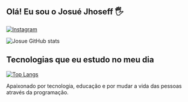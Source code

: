 ## Olá! Eu sou o Josué Jhoseff 🖐️
[![Instagram](https://img.shields.io/badge/Instagram-E4405F?style=for-the-badge&logo=instagram&logoColor=white)](https://www.instagram.com/josuejhoseff01/)

![Josue GitHub stats](https://github-readme-stats.vercel.app/api?username=josuejhoseff&show_icons=true&theme=radical)

## Tecnologias que eu estudo no meu dia

[![Top Langs](https://github-readme-stats.vercel.app/api/top-langs/?username=josuejhoseff)](https://github.com/anuraghazra/github-readme-stats)

Apaixonado por tecnologia, educação e por mudar a vida das pessoas através da programação.

